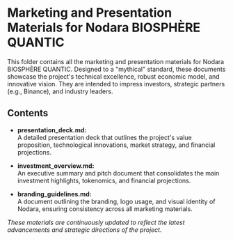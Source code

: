 # Marketing and Presentation Materials for Nodara BIOSPHÈRE QUANTIC

This folder contains all the marketing and presentation materials for Nodara BIOSPHÈRE QUANTIC. Designed to a "mythical" standard, these documents showcase the project's technical excellence, robust economic model, and innovative vision. They are intended to impress investors, strategic partners (e.g., Binance), and industry leaders.

## Contents

- **presentation_deck.md:**  
  A detailed presentation deck that outlines the project's value proposition, technological innovations, market strategy, and financial projections.
  
- **investment_overview.md:**  
  An executive summary and pitch document that consolidates the main investment highlights, tokenomics, and financial projections.
  
- **branding_guidelines.md:**  
  A document outlining the branding, logo usage, and visual identity of Nodara, ensuring consistency across all marketing materials.

*These materials are continuously updated to reflect the latest advancements and strategic directions of the project.*
